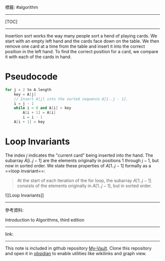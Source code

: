 標籤: #algorithm 

---

[TOC]

---

Insertion sort works the way many people sort a hend of playing cards. We start with an empty left hand and the cards face down on the table. We then remove one card at a time from the table and insert it into the correct position in the left hand. To find the correct position for a card, we compare it with each of the cards in hand.

# Pseudocode

```cpp
for j = 2 to A.length
	key = A[j]
	// Insert A[j] into the sorted sequence A[1..j - 1].
	i = j - 1
	while i > 0 and A[i] > key
		A[i + 1] = A[i]
		i = i - 1
	A[i + 1] = key
```

# Loop Invariants

The index $j$ indicates the "current card" being inserted into the hand. The subarray $A[i..j - 1]$ are the elements originally in positions $1$ through $j - 1$, but now in sorted order. We state these properties of $A[1..j - 1]$ formally as a ==loop invariant==:

> At the start of each iteration of the for loop, the subarray $A[1..j - 1]$ consists of the elements originally in $A[1..j - 1]$, but in sorted order.

![[Loop Invariants]]

---

參考資料:

Introduction to Algorithms, third edition

---

link:


---

This note is included in github repository [My-Vault](https://github.com/LittleD3092/My-Vault.git). Clone this repository and open it in [obsidian](https://obsidian.md/) to enable utilities like wikilinks and graph view.